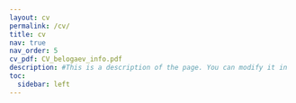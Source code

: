 ```yaml
---
layout: cv
permalink: /cv/
title: cv
nav: true
nav_order: 5
cv_pdf: CV_belogaev_info.pdf
description: #This is a description of the page. You can modify it in '_pages/cv.md'. You can also change or remove the top pdf download button.
toc:
  sidebar: left
---
```

